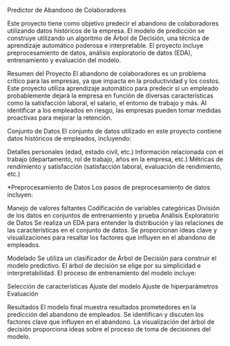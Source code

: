 Predictor de Abandono de Colaboradores

Este proyecto tiene como objetivo predecir el abandono de colaboradores utilizando datos históricos de la empresa. El modelo de predicción se construye utilizando un algoritmo de Árbol de Decisión, una técnica de aprendizaje automático poderosa e interpretable. El proyecto incluye preprocesamiento de datos, análisis exploratorio de datos (EDA), entrenamiento y evaluación del modelo.

Resumen del Proyecto
El abandono de colaboradores es un problema crítico para las empresas, ya que impacta en la productividad y los costos. Este proyecto utiliza aprendizaje automático para predecir si un empleado probablemente dejará la empresa en función de diversas características como la satisfacción laboral, el salario, el entorno de trabajo y más. Al identificar a los empleados en riesgo, las empresas pueden tomar medidas proactivas para mejorar la retención.

Conjunto de Datos
El conjunto de datos utilizado en este proyecto contiene datos históricos de empleados, incluyendo:

Detalles personales (edad, estado civil, etc.)
Información relacionada con el trabajo (departamento, rol de trabajo, años en la empresa, etc.)
Métricas de rendimiento y satisfacción (satisfacción laboral, evaluación de rendimiento, etc.)


*Preprocesamiento de Datos
Los pasos de preprocesamiento de datos incluyen:

Manejo de valores faltantes
Codificación de variables categóricas
División de los datos en conjuntos de entrenamiento y prueba
Análisis Exploratorio de Datos
Se realiza un EDA para entender la distribución y las relaciones de las características en el conjunto de datos. Se proporcionan ideas clave y visualizaciones para resaltar los factores que influyen en el abandono de empleados.

Modelado
Se utiliza un clasificador de Árbol de Decisión para construir el modelo predictivo. El árbol de decisión se elige por su simplicidad e interpretabilidad. El proceso de entrenamiento del modelo incluye:

Selección de características
Ajuste del modelo
Ajuste de hiperparámetros
Evaluación

Resultados
El modelo final muestra resultados prometedores en la predicción del abandono de empleados. Se identifican y discuten los factores clave que influyen en el abandono. La visualización del árbol de decisión proporciona ideas sobre el proceso de toma de decisiones del modelo.

